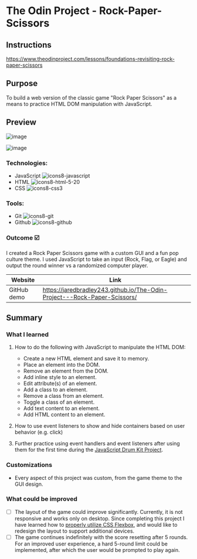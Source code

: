 
# The Odin Project - Rock-Paper-Scissors


## Instructions
https://www.theodinproject.com/lessons/foundations-revisiting-rock-paper-scissors
## Purpose

To build a web version of the classic game "Rock Paper Scissors" as a means to practice HTML DOM manipulation with JavaScript.
## Preview

![image](https://user-images.githubusercontent.com/107898107/213630902-60d71716-717c-4f24-ac52-f56fcacf3b32.png)

![image](https://user-images.githubusercontent.com/107898107/213631344-63aac5a3-09d6-4d0d-abe1-a415d8c7d544.png)


### Technologies:

* JavaScript ![icons8-javascript](https://user-images.githubusercontent.com/107898107/211131252-7d1364bd-b6c2-4e77-876c-d3c7b4ecf126.svg)
* HTML  ![icons8-html-5-20](https://user-images.githubusercontent.com/107898107/211131200-886e1ba5-3979-4083-a037-b9bffdbedc2d.svg)
* CSS ![icons8-css3](https://user-images.githubusercontent.com/107898107/211131340-f2d93c1f-30d0-4d7c-bd9d-78bf6dc99c95.svg)

### Tools:
* Git ![icons8-git](https://user-images.githubusercontent.com/107898107/211131596-fdb65679-35fb-4d60-8ca2-5ec536487391.svg)
* Github ![icons8-github](https://user-images.githubusercontent.com/107898107/211131605-60836c1f-9fe5-4567-a6f1-6afb2dfce9b6.svg)

### Outcome :ballot_box_with_check:
I created a Rock Paper Scissors game with a custom GUI and a fun pop culture theme. I used JavaScript to take an input (Rock, Flag, or Eagle) and output the round winner vs a randomized computer player.

| Website | Link | 
| ------------- | ------------- | 
| GitHub demo | https://jaredbradley243.github.io/The-Odin-Project---Rock-Paper-Scissors/ | ## Summary

## Summary

### What I learned
1. How to do the following with JavaScript to manipulate the HTML DOM:<br>
   * Create a new HTML element and save it to memory. 
   * Place an element into the DOM.
   * Remove an element from the DOM.
   * Add inline style to an element.
   * Edit attribute(s) of an element.
   * Add a class to an element.
   * Remove a class from an element.
   * Toggle a class of an element.
   * Add text content to an element.
   * Add HTML content to an element.

2. How to use event listeners to show and hide containers based on user behavior (e.g. click)

3. Further practice using event handlers and event listeners after using them for the first time during the [JavaScript Drum Kit Project](https://github.com/jaredbradley243/JavaScript30-Vanilla-JS-Drum-Kit).

### Customizations
* Every aspect of this project was custom, from the game theme to the GUI design.

### What could be improved
- [ ] The layout of the game could improve significantly. Currently, it is not responsive and works only on desktop. Since completing this project I have learned how to [properly utilize CSS Flexbox](https://github.com/jaredbradley243/Flexbox-Crash-Course), and would like to redesign the layout to support additional devices.
- [ ] The game continues indefinitely with the score resetting after 5 rounds. For an improved user experience, a hard 5-round limit could be implemented, after which the user would be prompted to play again.
